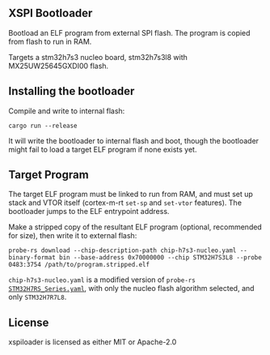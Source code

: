 ## XSPI Bootloader

Bootload an ELF program from external SPI flash. The program is copied
from flash to run in RAM.

Targets a stm32h7s3 nucleo board, stm32h7s3l8 with MX25UW25645GXDI00 flash.

## Installing the bootloader

Compile and write to internal flash:

```
cargo run --release
```

It will write the bootloader to internal flash and boot, though the bootloader might
fail to load a target ELF program if none exists yet.

## Target Program

The target ELF program must be linked to run from RAM, and must
set up stack and VTOR itself (cortex-m-rt `set-sp` and `set-vtor` features). The bootloader jumps to the ELF entrypoint address.

Make a stripped copy of the resultant ELF program (optional, 
recommended for size), then write it to external flash:

```
probe-rs download --chip-description-path chip-h7s3-nucleo.yaml --binary-format bin --base-address 0x70000000 --chip STM32H7S3L8 --probe 0483:3754 /path/to/program.stripped.elf
```

`chip-h7s3-nucleo.yaml` is a modified version of `probe-rs` [`STM32H7RS_Series.yaml`](https://github.com/probe-rs/probe-rs/blob/master/probe-rs/targets/STM32H7RS_Series.yaml),
with only the nucleo flash algorithm selected, and only `STM32H7R7L8`.

## License

xspiloader is licensed as either MIT or Apache-2.0
